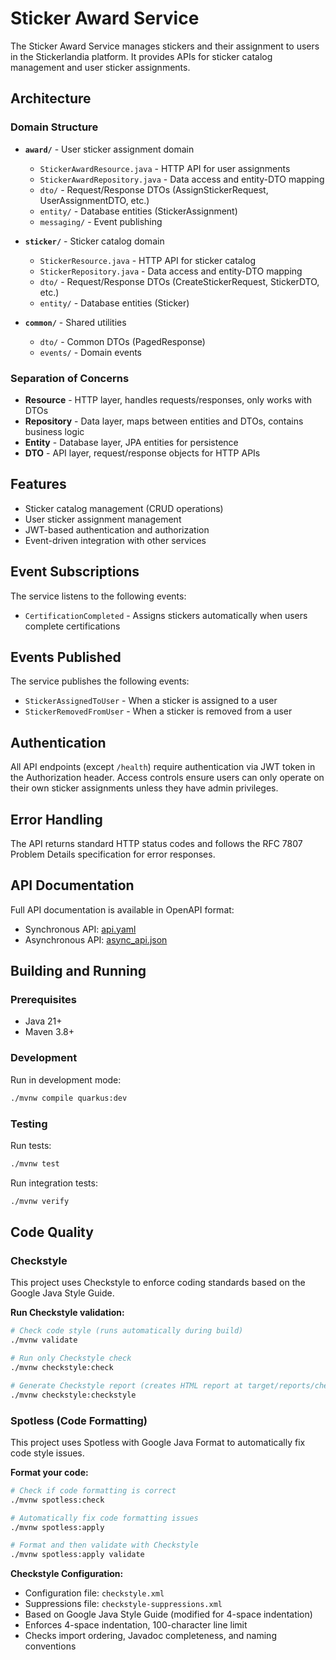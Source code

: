 # Sticker Award Service

The Sticker Award Service manages stickers and their assignment to users in the Stickerlandia platform. It provides APIs for sticker catalog management and user sticker assignments.

## Architecture

### Domain Structure
- **`award/`** - User sticker assignment domain
  - `StickerAwardResource.java` - HTTP API for user assignments
  - `StickerAwardRepository.java` - Data access and entity-DTO mapping
  - `dto/` - Request/Response DTOs (AssignStickerRequest, UserAssignmentDTO, etc.)
  - `entity/` - Database entities (StickerAssignment)
  - `messaging/` - Event publishing

- **`sticker/`** - Sticker catalog domain
  - `StickerResource.java` - HTTP API for sticker catalog
  - `StickerRepository.java` - Data access and entity-DTO mapping
  - `dto/` - Request/Response DTOs (CreateStickerRequest, StickerDTO, etc.)
  - `entity/` - Database entities (Sticker)

- **`common/`** - Shared utilities
  - `dto/` - Common DTOs (PagedResponse)
  - `events/` - Domain events

### Separation of Concerns
- **Resource** - HTTP layer, handles requests/responses, only works with DTOs
- **Repository** - Data layer, maps between entities and DTOs, contains business logic
- **Entity** - Database layer, JPA entities for persistence
- **DTO** - API layer, request/response objects for HTTP APIs

## Features

- Sticker catalog management (CRUD operations)
- User sticker assignment management
- JWT-based authentication and authorization
- Event-driven integration with other services

## Event Subscriptions

The service listens to the following events:
- `CertificationCompleted` - Assigns stickers automatically when users complete certifications

## Events Published

The service publishes the following events:
- `StickerAssignedToUser` - When a sticker is assigned to a user
- `StickerRemovedFromUser` - When a sticker is removed from a user

## Authentication

All API endpoints (except `/health`) require authentication via JWT token in the Authorization header. 
Access controls ensure users can only operate on their own sticker assignments unless they have admin privileges.

## Error Handling

The API returns standard HTTP status codes and follows the RFC 7807 Problem Details specification for error responses.

## API Documentation

Full API documentation is available in OpenAPI format:
- Synchronous API: [api.yaml](./docs/api.yaml)
- Asynchronous API: [async_api.json](./docs/async_api.json)

## Building and Running

### Prerequisites
- Java 21+
- Maven 3.8+

### Development

Run in development mode:
```bash
./mvnw compile quarkus:dev
```

### Testing

Run tests:
```bash
./mvnw test
```

Run integration tests:
```bash
./mvnw verify
```

## Code Quality

### Checkstyle

This project uses Checkstyle to enforce coding standards based on the Google Java Style Guide.

**Run Checkstyle validation:**
```bash
# Check code style (runs automatically during build)
./mvnw validate

# Run only Checkstyle check
./mvnw checkstyle:check

# Generate Checkstyle report (creates HTML report at target/reports/checkstyle.html)
./mvnw checkstyle:checkstyle
```

### Spotless (Code Formatting)

This project uses Spotless with Google Java Format to automatically fix code style issues. 

**Format your code:**
```bash
# Check if code formatting is correct
./mvnw spotless:check

# Automatically fix code formatting issues
./mvnw spotless:apply

# Format and then validate with Checkstyle
./mvnw spotless:apply validate
```

**Checkstyle Configuration:**
- Configuration file: `checkstyle.xml`
- Suppressions file: `checkstyle-suppressions.xml`
- Based on Google Java Style Guide (modified for 4-space indentation)
- Enforces 4-space indentation, 100-character line limit
- Checks import ordering, Javadoc completeness, and naming conventions
